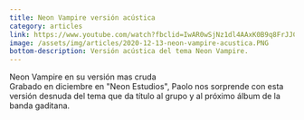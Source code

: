 ```yaml
---
title: Neon Vampire versión acústica
category: articles
link: https://www.youtube.com/watch?fbclid=IwAR0wSjNz1dl4AAxK0B9q8FrJJC7CaUy-lPNAcZXBp03qIXxROxyNuS5fM0U&v=I0rOZLC9foY&feature=youtu.be
image: /assets/img/articles/2020-12-13-neon-vampire-acustica.PNG
bottom-description: Versión acústica del tema Neon Vampire.
---
```

Neon Vampire en su versión mas cruda
<br>
Grabado en diciembre en "Neon Estudios", Paolo nos sorprende con esta versión desnuda del tema que da título al grupo y al próximo álbum de la banda gaditana.
